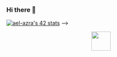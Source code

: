 ### Hi there 👋

[![ael-azra's 42 stats](https://badge.mediaplus.ma/darkblue/ael-azra)](https://github.com/oakoudad/badge42)
 -->
<div style="display:flex;justify-content:space-around;align-items: flex-end;">
<img src="https://upload.wikimedia.org/wikipedia/commons/thumb/6/61/HTML5_logo_and_wordmark.svg/1200px-HTML5_logo_and_wordmark.svg.png" width="50px" style="padding-right:10px;"/>

</div>
